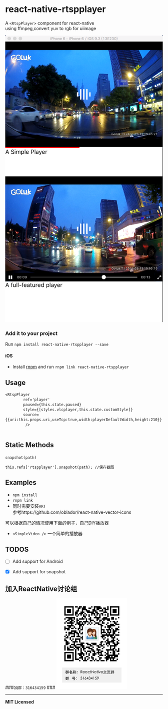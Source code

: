 # react-native-rtspplayer

A `<RtspPlayer>` component for react-native  
using ffmpeg,convert yuv to rgb for uiimage


![播放器例子](1.png)

### Add it to your project

Run `npm install react-native-rtspplayer --save`

#### iOS

- Install [rnpm](https://github.com/rnpm/rnpm) and run `rnpm link react-native-rtspplayer`


## Usage


```
<RtspPlayer
        ref='player'
        paused={this.state.paused}
        style={[styles.vlcplayer,this.state.customStyle]}
        source={{uri:this.props.uri,useTcp:true,width:playerDefaultWidth,height:210}}
         />
 
```


## Static Methods


`snapshot(path)`

```
this.refs['rtspplayer'].snapshot(path); //保存截图
```

## Examples

- `npm install`   
- `rnpm link`  
- 同时需要安装`ART`   
参考https://github.com/oblador/react-native-vector-icons

可以根据自己的情况使用下面的例子，自己DIY播放器  
- `<SimpleVideo />` 一个简单的播放器  


## TODOS

- [ ] Add support for Android
- [x] Add support for snapshot



## 加入ReactNative讨论组  
  
###`QQ群：316434159`  ###
![扫描加入][1]

[1]:ReactNative_qq_group.png

---

**MIT Licensed**
